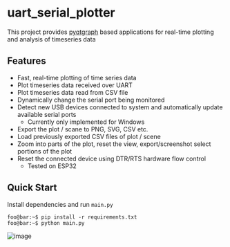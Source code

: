 # uart_serial_plotter

This project provides [pyqtgraph](https://www.pyqtgraph.org/) based applications for real-time plotting and analysis of timeseries data

## Features
- Fast, real-time plotting of time series data
- Plot timeseries data received over UART
- Plot timeseries data read from CSV file
- Dynamically change the serial port being monitored
- Detect new USB devices connected to system and automatically update available serial ports
  - Currently only implemented for Windows
- Export the plot / scane to PNG, SVG, CSV etc.
- Load previously exported CSV files of plot / scene
- Zoom into parts of the plot, reset the view, export/screenshot select portions of the plot
- Reset the connected device using DTR/RTS hardware flow control
  - Tested on ESP32

## Quick Start

Install dependencies and run `main.py`

```console
foo@bar:~$ pip install -r requirements.txt
foo@bar:~$ python main.py
```

![image](https://raw.githubusercontent.com/appliedinnovation/uart_serial_plotter/master/images/demo.png?)
